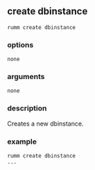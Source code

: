 ## create dbinstance

```
rumm create dbinstance
```

### options

```
none
```

### arguments

```
none
```

### description
Creates a new dbinstance.

### example

```
rumm create dbinstance
...
```